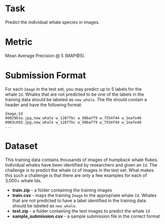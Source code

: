 # Task

Predict the individual whale species in images.

# Metric

Mean Average Precision @ 5 (MAP@5).

# Submission Format

For each `Image` in the test set, you may predict up to 5 labels for the whale `Id`. Whales that are not predicted to be one of the labels in the training data should be labeled as `new_whale`. The file should contain a header and have the following format:

```
Image,Id
00029b3a.jpg,new_whale w_1287fbc w_98baff9 w_7554f44 w_1eafe46
0003c693.jpg,new_whale w_1287fbc w_98baff9 w_7554f44 w_1eafe46
...
```

# Dataset

This training data contains thousands of images of humpback whale flukes. Individual whales have been identified by researchers and given an `Id`. The challenge is to predict the whale `Id` of images in the test set. What makes this such a challenge is that there are only a few examples for each of 3,000+ whale Ids.

- **train.zip** - a folder containing the training images
- **train.csv** - maps the training `Image` to the appropriate whale `Id`. Whales that are not predicted to have a label identified in the training data should be labeled as `new_whale`.
- **test.zip** - a folder containing the test images to predict the whale `Id`
- **sample_submission.csv** - a sample submission file in the correct format